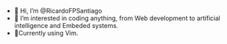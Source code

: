 - 👋 Hi, I’m @RicardoFPSantiago
- 👀 I’m interested in coding anything, from Web development to artificial intelligence and Embeded systems.
- 💪Currently using Vim.

<!---
RicardoFPSantiago/RicardoFPSantiago is a ✨ special ✨ repository because its `README.md` (this file) appears on your GitHub profile.
You can click the Preview link to take a look at your changes.
--->
